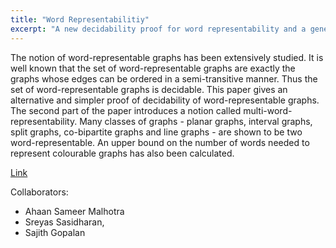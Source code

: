 ```yaml
---
title: "Word Representabilitiy"
excerpt: "A new decidability proof for word representability and a generalization of the notion of word representability "
---
```


The notion of word-representable graphs has been extensively studied. It is well known that the set of word-representable graphs are exactly the graphs whose edges can be ordered in a semi-transitive manner. Thus the set of word-representable graphs is decidable. This paper gives an alternative and simpler proof of decidability of word-representable graphs. The second part of the paper introduces a notion called multi-word-representability. Many classes of graphs - planar graphs, interval graphs, split graphs, co-bipartite graphs and line graphs - are shown to be two word-representable. An upper bound on the number of words needed to represent colourable graphs has also been calculated.


[Link](https://link.springer.com/chapter/10.1007/978-3-031-33264-7_13)

Collaborators:  
- Ahaan Sameer Malhotra
- Sreyas Sasidharan, 
- Sajith Gopalan
